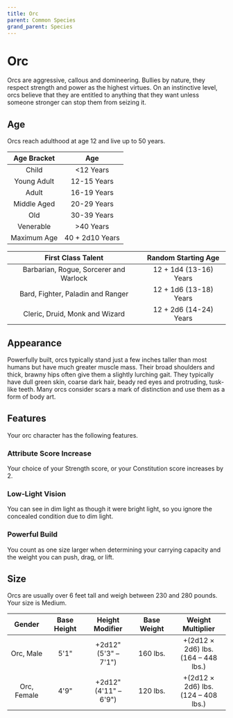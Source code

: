 ```yaml
---
title: Orc
parent: Common Species
grand_parent: Species
---
```


# Orc
Orcs are aggressive, callous and domineering. Bullies by nature, they respect strength and power as the highest virtues. On an instinctive level, orcs believe that they are entitled to anything that they want unless someone stronger can stop them from seizing it.

## Age
Orcs reach adulthood at age 12 and live up to 50 years.

| Age Bracket | Age |
|:-----------:|:---:|
| Child       | <12 Years       |
| Young Adult | 12-15 Years     |
| Adult       | 16-19 Years     |
| Middle Aged | 20-29 Years     |
| Old         | 30-39 Years     |
| Venerable   | >40 Years       |
| Maximum Age | 40 + 2d10 Years |

| First Class Talent | Random Starting Age |
|:------------------:|:-------------------:|
| Barbarian, Rogue, Sorcerer and Warlock | 12 + 1d4 (13-16) Years |
| Bard, Fighter, Paladin and Ranger      | 12 + 1d6 (13-18) Years |
| Cleric, Druid, Monk and Wizard         | 12 + 2d6 (14-24) Years |

## Appearance
Powerfully built, orcs typically stand just a few inches taller than most humans but have much greater muscle mass. Their broad shoulders and thick, brawny hips often give them a slightly lurching gait. They typically have dull green skin, coarse dark hair, beady red eyes and protruding, tusk-like teeth. Many orcs consider scars a mark of distinction and use them as a form of body art.

## Features
Your orc character has the following features.

### Attribute Score Increase
Your choice of your Strength score, or your Constitution score increases by 2.

### Low-Light Vision
You can see in dim light as though it were bright light, so you ignore the concealed condition due to dim light.

### Powerful Build
You count as one size larger when determining your carrying capacity and the weight you can push, drag, or lift.

## Size
Orcs are usually over 6 feet tall and weigh between 230 and 280 pounds. Your size is Medium.

| Gender | Base Height | Height Modifier | Base Weight | Weight Multiplier |
|:------:|:-----------:|:---------------:|:-----------:|:-----------------:|
| Orc, Male   | 5'1" | +2d12"<br>(5'3" – 7'1")  | 160 lbs. | +(2d12 × 2d6) lbs.<br>(164 – 448 lbs.) |
| Orc, Female | 4'9" | +2d12"<br>(4'11" – 6'9") | 120 lbs. | +(2d12 × 2d6) lbs.<br>(124 – 408 lbs.) |
